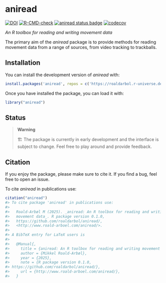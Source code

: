 
<!-- README.md is generated from README.Rmd. Please edit that file -->

# aniread

<!-- badges: start -->

[![DOI](https://zenodo.org/badge/DOI/10.5281/zenodo.17352843.svg)](https://doi.org/10.5281/zenodo.17352843)
[![R-CMD-check](https://github.com/roaldarbol/aniread/actions/workflows/R-CMD-check.yaml/badge.svg)](https://github.com/roaldarbol/aniread/actions/workflows/R-CMD-check.yaml)
[![aniread status
badge](https://roaldarbol.r-universe.dev/badges/aniread)](https://roaldarbol.r-universe.dev)
[![codecov](https://codecov.io/gh/roaldarbol/aniread/graph/badge.svg?token=Pf5n3yzLzK)](https://codecov.io/gh/roaldarbol/aniread)
<!-- badges: end -->

*An R toolbox for reading and writing movement data*

The primary aim of the *aniread* package is to provide methods for
reading movement data from a range of sources, from video tracking to
trackballs.

## Installation

You can install the development version of *aniread* with:

``` r
install.packages('aniread', repos = c('https://roaldarbol.r-universe.dev', 'https://cloud.r-project.org'))
```

Once you have installed the package, you can load it with:

``` r
library("aniread")
```

## Status

> **Warning**
>
> 🏗️ The package is currently in early development and the interface is
> subject to change. Feel free to play around and provide feedback.

## Citation

If you enjoy the package, please make sure to cite it. If you find a
bug, feel free to open an issue.

To cite *aniread* in publications use:

``` r
citation("aniread")
#> To cite package 'aniread' in publications use:
#> 
#>   Roald-Arbøl M (2025). _aniread: An R toolbox for reading and writing
#>   movement data_. R package version 0.1.0,
#>   https://github.com/roaldarbol/aniread/,
#>   <http://www.roald-arboel.com/aniread/>.
#> 
#> A BibTeX entry for LaTeX users is
#> 
#>   @Manual{,
#>     title = {aniread: An R toolbox for reading and writing movement data},
#>     author = {Mikkel Roald-Arbøl},
#>     year = {2025},
#>     note = {R package version 0.1.0, 
#> https://github.com/roaldarbol/aniread/},
#>     url = {http://www.roald-arboel.com/aniread/},
#>   }
```
